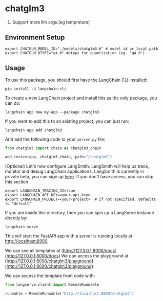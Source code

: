 # chatglm3

1. Support more llm args.(eg tempreture)

## Environment Setup

```
export CHATGLM_MODEL_ID="./models/chatglm3-6" # model id or local path
export CHATGLM_DTYPE="q4_0" #dtype for quantization (eg. 'q4_0')
```

## Usage

To use this package, you should first have the LangChain CLI installed:

```shell
pip install -U langchain-cli
```

To create a new LangChain project and install this as the only package, you can do:

```shell
langchain app new my-app --package chatglm3
```

If you want to add this to an existing project, you can just run:

```shell
langchain app add chatglm3
```

And add the following code to your `server.py` file:
```python
from chatglm3 import chain as chatglm3_chain

add_routes(app, chatglm3_chain, path="/chatglm3")
```

(Optional) Let's now configure LangSmith. 
LangSmith will help us trace, monitor and debug LangChain applications. 
LangSmith is currently in private beta, you can sign up [here](https://smith.langchain.com/). 
If you don't have access, you can skip this section


```shell
export LANGCHAIN_TRACING_V2=true
export LANGCHAIN_API_KEY=<your-api-key>
export LANGCHAIN_PROJECT=<your-project>  # if not specified, defaults to "default"
```

If you are inside this directory, then you can spin up a LangServe instance directly by:

```shell
langchain serve
```

This will start the FastAPI app with a server is running locally at 
[http://localhost:8000](http://localhost:8000)

We can see all templates at [http://127.0.0.1:8000/docs](http://127.0.0.1:8000/docs)
We can access the playground at [http://127.0.0.1:8000/chatglm3/playground](http://127.0.0.1:8000/chatglm3/playground)  

We can access the template from code with:

```python
from langserve.client import RemoteRunnable

runnable = RemoteRunnable("http://localhost:8000/chatglm3")
```
